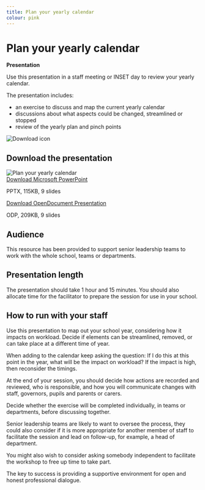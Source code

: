 ```yaml
---
title: Plan your yearly calendar
colour: pink
---
```


# Plan your yearly calendar

<strong class="govuk-tag">Presentation</strong>

Use this presentation in a staff meeting or INSET day to review your yearly
calendar.

The presentation includes:

- an exercise to discuss and map the current yearly calendar
- discussions about what aspects could be changed, streamlined or stopped
- review of the yearly plan and pinch points

<div class="govuk-grid-row dfe-width-container">
  <div class="govuk-grid-column-full">
    <div class="info-box">
      <div class="info-box__corner">
        <img src="/assets/images/download-icon.svg" alt="Download icon">
      </div>
      <h2 class="govuk-heading-m">
        Download the presentation
      </h2>
      <div class="govuk-grid-row info-box__download-content">
        <div class="govuk-grid-column-one-half">
          <img src="/assets/images/identify--plan-your-yearly-calendar.jpg" alt="Plan your yearly calendar" class="dfe-file-preview-image">
        </div>
        <div class="govuk-grid-column-one-half">
          <a class="govuk-body" href="<%= @base_url %>/assets/files/Plan your yearly calendar.pptx">
            Download Microsoft PowerPoint
          </a>
          <p>
            PPTX, 115KB, 9 slides
          </p>
          <a class="govuk-body" href="<%= @base_url %>/assets/files/Plan your yearly calendar.odp">
            Download OpenDocument Presentation
          </a>
          <p>
            ODP, 209KB, 9 slides
          </p>
        </div>
      </div>
    </div>
  </div>
</div>

## Audience

This resource has been provided to support senior leadership teams to work with
the whole school, teams or departments.

## Presentation length

The presentation should take 1 hour and 15 minutes. You should also allocate
time for the facilitator to prepare the session for use in your school.

## How to run with your staff 

Use this presentation to map out your school year, considering how it impacts on
workload. Decide if elements can be streamlined, removed, or can take place at a
different time of year.

When adding to the calendar keep asking the question: If I do this at this point
in the year, what will be the impact on workload? If the impact is high, then
reconsider the timings.

At the end of your session, you should decide how actions are recorded and
reviewed, who is responsible, and how you will communicate changes with staff,
governors, pupils and parents or carers.

Decide whether the exercise will be completed individually, in teams or
departments, before discussing together.

Senior leadership teams are likely to want to oversee the process, they could
also consider if it is more appropriate for another member of staff to
facilitate the session and lead on follow-up, for example, a head of department.

You might also wish to consider asking somebody independent to facilitate the
workshop to free up time to take part.

The key to success is providing a supportive environment for open and honest
professional dialogue.
